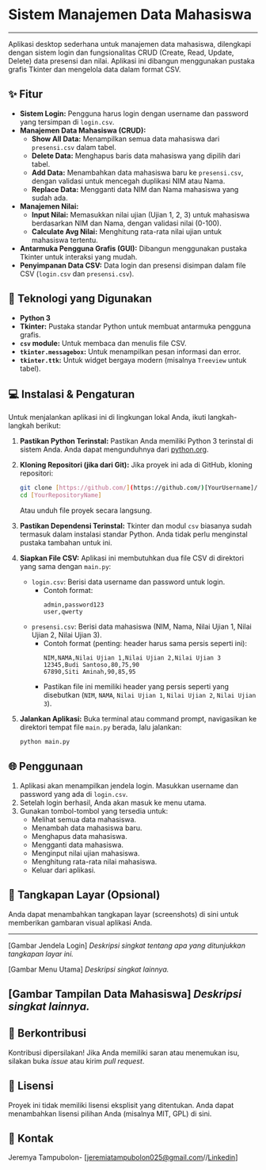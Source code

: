 # Sistem Manajemen Data Mahasiswa

---

Aplikasi desktop sederhana untuk manajemen data mahasiswa, dilengkapi dengan sistem login dan fungsionalitas CRUD (Create, Read, Update, Delete) data presensi dan nilai. Aplikasi ini dibangun menggunakan pustaka grafis Tkinter dan mengelola data dalam format CSV.

## ✨ Fitur

* **Sistem Login:** Pengguna harus login dengan username dan password yang tersimpan di `login.csv`.
* **Manajemen Data Mahasiswa (CRUD):**
    * **Show All Data:** Menampilkan semua data mahasiswa dari `presensi.csv` dalam tabel.
    * **Delete Data:** Menghapus baris data mahasiswa yang dipilih dari tabel.
    * **Add Data:** Menambahkan data mahasiswa baru ke `presensi.csv`, dengan validasi untuk mencegah duplikasi NIM atau Nama.
    * **Replace Data:** Mengganti data NIM dan Nama mahasiswa yang sudah ada.
* **Manajemen Nilai:**
    * **Input Nilai:** Memasukkan nilai ujian (Ujian 1, 2, 3) untuk mahasiswa berdasarkan NIM dan Nama, dengan validasi nilai (0-100).
    * **Calculate Avg Nilai:** Menghitung rata-rata nilai ujian untuk mahasiswa tertentu.
* **Antarmuka Pengguna Grafis (GUI):** Dibangun menggunakan pustaka Tkinter untuk interaksi yang mudah.
* **Penyimpanan Data CSV:** Data login dan presensi disimpan dalam file CSV (`login.csv` dan `presensi.csv`).

## 🚀 Teknologi yang Digunakan

* **Python 3**
* **Tkinter:** Pustaka standar Python untuk membuat antarmuka pengguna grafis.
* **`csv` module:** Untuk membaca dan menulis file CSV.
* **`tkinter.messagebox`:** Untuk menampilkan pesan informasi dan error.
* **`tkinter.ttk`:** Untuk widget bergaya modern (misalnya `Treeview` untuk tabel).

## 💻 Instalasi & Pengaturan

Untuk menjalankan aplikasi ini di lingkungan lokal Anda, ikuti langkah-langkah berikut:

1.  **Pastikan Python Terinstal:**
    Pastikan Anda memiliki Python 3 terinstal di sistem Anda. Anda dapat mengunduhnya dari [python.org](https://www.python.org/).

2.  **Kloning Repositori (jika dari Git):**
    Jika proyek ini ada di GitHub, kloning repositori:
    ```bash
    git clone [https://github.com/](https://github.com/)[YourUsername]/[YourRepositoryName].git
    cd [YourRepositoryName]
    ```
    Atau unduh file proyek secara langsung.

3.  **Pastikan Dependensi Terinstal:**
    Tkinter dan modul `csv` biasanya sudah termasuk dalam instalasi standar Python. Anda tidak perlu menginstal pustaka tambahan untuk ini.

4.  **Siapkan File CSV:**
    Aplikasi ini membutuhkan dua file CSV di direktori yang sama dengan `main.py`:
    * `login.csv`: Berisi data username dan password untuk login.
        * Contoh format:
            ```csv
            admin,password123
            user,qwerty
            ```
    * `presensi.csv`: Berisi data mahasiswa (NIM, Nama, Nilai Ujian 1, Nilai Ujian 2, Nilai Ujian 3).
        * Contoh format (penting: header harus sama persis seperti ini):
            ```csv
            NIM,NAMA,Nilai Ujian 1,Nilai Ujian 2,Nilai Ujian 3
            12345,Budi Santoso,80,75,90
            67890,Siti Aminah,90,85,95
            ```
        * Pastikan file ini memiliki header yang persis seperti yang disebutkan (`NIM`, `NAMA`, `Nilai Ujian 1`, `Nilai Ujian 2`, `Nilai Ujian 3`).

5.  **Jalankan Aplikasi:**
    Buka terminal atau command prompt, navigasikan ke direktori tempat file `main.py` berada, lalu jalankan:
    ```bash
    python main.py
    ```

## 🌐 Penggunaan

1.  Aplikasi akan menampilkan jendela login. Masukkan username dan password yang ada di `login.csv`.
2.  Setelah login berhasil, Anda akan masuk ke menu utama.
3.  Gunakan tombol-tombol yang tersedia untuk:
    * Melihat semua data mahasiswa.
    * Menambah data mahasiswa baru.
    * Menghapus data mahasiswa.
    * Mengganti data mahasiswa.
    * Menginput nilai ujian mahasiswa.
    * Menghitung rata-rata nilai mahasiswa.
    * Keluar dari aplikasi.

## 📸 Tangkapan Layar (Opsional)

Anda dapat menambahkan tangkapan layar (screenshots) di sini untuk memberikan gambaran visual aplikasi Anda.

---
[Gambar Jendela Login]
*Deskripsi singkat tentang apa yang ditunjukkan tangkapan layar ini.*

[Gambar Menu Utama]
*Deskripsi singkat lainnya.*

[Gambar Tampilan Data Mahasiswa]
*Deskripsi singkat lainnya.*
---

## 👋 Berkontribusi

Kontribusi dipersilakan! Jika Anda memiliki saran atau menemukan isu, silakan buka *issue* atau kirim *pull request*.

## 📄 Lisensi

Proyek ini tidak memiliki lisensi eksplisit yang ditentukan. Anda dapat menambahkan lisensi pilihan Anda (misalnya MIT, GPL) di sini.

## 📧 Kontak

Jeremya Tampubolon- [jeremiatampubolon025@gmail.com//[Linkedin](https://www.linkedin.com/in/jeremya-tampubolon-a0681829a/)]
